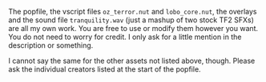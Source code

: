 The popfile, the vscript files `oz_terror.nut` and `lobo_core.nut`, the overlays and the sound file `tranquility.wav` (just a mashup of two stock TF2 SFXs) are all my own work.
You are free to use or modify them however you want. You do not need to worry for credit.
I only ask for a little mention in the description or something.

I cannot say the same for the other assets not listed above, though. Please ask the individual creators listed at the start of the popfile.
